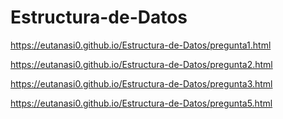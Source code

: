 # Estructura-de-Datos


https://eutanasi0.github.io/Estructura-de-Datos/pregunta1.html

https://eutanasi0.github.io/Estructura-de-Datos/pregunta2.html

https://eutanasi0.github.io/Estructura-de-Datos/pregunta3.html

https://eutanasi0.github.io/Estructura-de-Datos/pregunta5.html
